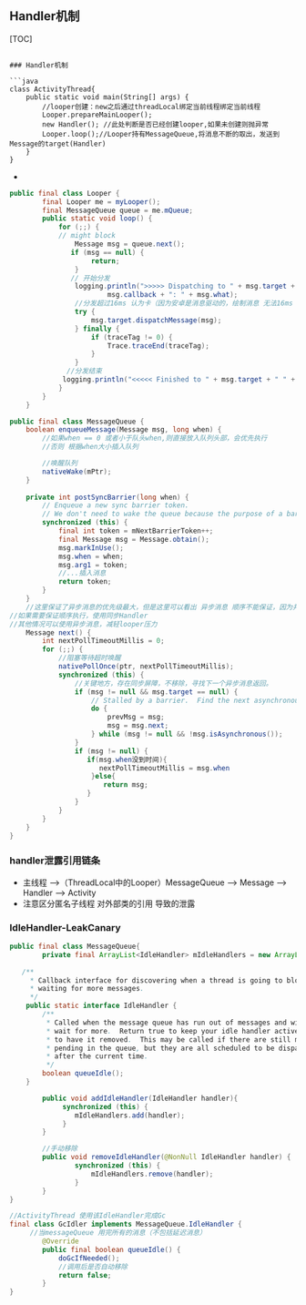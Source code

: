 

## Handler机制

[TOC]

```

### Handler机制

```java
class ActivityThread{
    public static void main(String[] args) {
		//looper创建：new之后通过threadLocal绑定当前线程绑定当前线程
		Looper.prepareMainLooper(); 
		new Handler(); //此处判断是否已经创建looper,如果未创建则抛异常
        Looper.loop();//Looper持有MessageQueue,将消息不断的取出，发送到Message的target(Handler)
    }
} 
```

- 

```java
public final class Looper {
        final Looper me = myLooper();
        final MessageQueue queue = me.mQueue;
        public static void loop() {
            for (;;) {
			// might block
                Message msg = queue.next(); 
               if (msg == null) {
                    return;
                }
			   // 开始分发
                logging.println(">>>>> Dispatching to " + msg.target + " " +
                        msg.callback + ": " + msg.what);
                //分发超过16ms 认为卡（因为安卓是消息驱动的，绘制消息 无法16ms 执行则认为发生了卡顿）
                try {
                    msg.target.dispatchMessage(msg);
                } finally {
                    if (traceTag != 0) {
                        Trace.traceEnd(traceTag);
                    }
                }
			  //分发结束
			 logging.println("<<<<< Finished to " + msg.target + " " + msg.callback);
            }
        }
    }
```

```java
public final class MessageQueue {
    boolean enqueueMessage(Message msg, long when) {
		//如果when == 0 或者小于队头when,则直接放入队列头部，会优先执行
		//否则 根据when大小插入队列

		//唤醒队列
		nativeWake(mPtr);
    }
		
    private int postSyncBarrier(long when) {
        // Enqueue a new sync barrier token.
        // We don't need to wake the queue because the purpose of a barrier is to stall it.
        synchronized (this) {
            final int token = mNextBarrierToken++;
            final Message msg = Message.obtain();
            msg.markInUse();
            msg.when = when;
            msg.arg1 = token;
            //...插入消息
            return token;
        }
    }
    //这里保证了异步消息的优先级最大，但是这里可以看出 异步消息 顺序不能保证，因为并没有插入队列的处理，只是取的时候进行了判断
//如果需要保证顺序执行，使用同步Handler
//其他情况可以使用异步消息，减轻looper压力
    Message next() {
		int nextPollTimeoutMillis = 0;
        for (;;) {
            //阻塞等待超时唤醒
            nativePollOnce(ptr, nextPollTimeoutMillis);
            synchronized (this) {
                //关键地方，存在同步屏障，不移除，寻找下一个异步消息返回。
                if (msg != null && msg.target == null) {
                    // Stalled by a barrier.  Find the next asynchronous message in the queue.
                    do {
                        prevMsg = msg;
                        msg = msg.next;
                    } while (msg != null && !msg.isAsynchronous());
                }
                if (msg != null) {
				   if(msg.when没到时间){
                      nextPollTimeoutMillis = msg.when
                 	}else{
                       return msg;
                   }
                }   
            }
        }
    }
}
```



### handler泄露引用链条

- 主线程 —>（ThreadLocal中的Looper）MessageQueue —> Message —> Handler —> Activity
- 注意区分匿名子线程 对外部类的引用 导致的泄露

### IdleHandler-LeakCanary 

```java
public final class MessageQueue{
      	private final ArrayList<IdleHandler> mIdleHandlers = new ArrayList<IdleHandler>();
		
   /**
     * Callback interface for discovering when a thread is going to block
     * waiting for more messages.
     */
    public static interface IdleHandler {
        /**
         * Called when the message queue has run out of messages and will now
         * wait for more.  Return true to keep your idle handler active, false
         * to have it removed.  This may be called if there are still messages
         * pending in the queue, but they are all scheduled to be dispatched
         * after the current time.
         */
        boolean queueIdle();
    }

		public void addIdleHandler(IdleHandler handler){
             synchronized (this) {
            	mIdleHandlers.add(handler);
       		 }
        }

        //手动移除
        public void removeIdleHandler(@NonNull IdleHandler handler) {
                synchronized (this) {
                    mIdleHandlers.remove(handler);
                }
        }
}
```

```java
//ActivityThread 使用该IdleHandler完成Gc
final class GcIdler implements MessageQueue.IdleHandler {
     //当messageQueue 用完所有的消息（不包括延迟消息）
        @Override
        public final boolean queueIdle() {
            doGcIfNeeded();
			//调用后是否自动移除 
            return false;
        }
}
```








